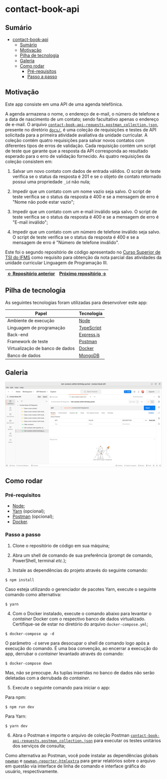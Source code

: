 # contact-book-api

## Sumário

- [contact-book-api](#contact-book-api)
  - [Sumário](#sumário)
  - [Motivação](#motivação)
  - [Pilha de tecnologia](#pilha-de-tecnologia)
  - [Galeria](#galeria)
  - [Como rodar](#como-rodar)
    - [Pré-requisitos](#pré-requisitos)
    - [Passo a passo](#passo-a-passo)

## Motivação

Este app consiste em uma API de uma agenda telefônica.

A agenda armazena o nome, o endereço de e-mail, o número de telefone e a data de nascimento de um contato; sendo facultativo apenas o endereço de e-mail. O arquivo [`contact-book-api-requests.postman_collection.json`](./docs/contact-book-api-requests.postman_collection.json), presente no diretório [`docs/`](./docs/), é uma coleção de requisições e testes de API solicitada para a primeira atividade avaliativa da unidade curricular. A coleção contém quatro requisições para salvar novos contatos com diferentes tipos de erros de validação. Cada requisição contém um script de teste que garante que a resposta da API corresponda ao resultado esperado para o erro de validação fornecido. As quatro requisições da coleção consistem em:

1. Salvar um novo contato com dados de entrada válidos. O script de teste verifica se o status da resposta é 201 e se o objeto de contato retornado possui uma propriedade `_id` não nula;

2. Impedir que um contato com um nome vazio seja salvo. O script de teste verifica se o status da resposta é 400 e se a mensagem de erro é "Nome não pode estar vazio";

3. Impedir que um contato com um e-mail inválido seja salvo. O script de teste verifica se o status da resposta é 400 e se a mensagem de erro é "E-mail inválido";

4. Impedir que um contato com um número de telefone inválido seja salvo. O script de teste verifica se o status da resposta é 400 e se a mensagem de erro é "Número de telefone inválido".

Este foi o segundo repositório de código apresentado no [Curso Superior de TSI do IFMS](https://www.ifms.edu.br/campi/campus-aquidauana/cursos/graduacao/sistemas-para-internet/sistemas-para-internet) como requisito para obtenção da nota parcial das atividades da unidade curricular Linguagem de Programação III.

| [&larr; Repositório anterior](https://github.com/mdccg/aquecimento-api) | [Próximo repositório &rarr;](https://github.com/mdccg/refactored-contact-book-api) |
|-|-|

## Pilha de tecnologia

As seguintes tecnologias foram utilizadas para desenvolver este app:

| Papel | Tecnologia |
|-|-|
| Ambiente de execução | [Node](https://nodejs.org/en/) |
| Linguagem de programação | [TypeScript](https://www.typescriptlang.org/) |
| Back-end | [Express.js](https://expressjs.com/pt-br/) |
| Framework de teste | [Postman](https://www.postman.com/) |
| Virtualização de banco de dados | [Docker](https://www.docker.com/) |
| Banco de dados | [MongoDB](https://www.mongodb.com/) |

## Galeria

![Serviço de consulta para exibir contatos cuja data de nascimento está incluída no intervalo especificado](./docs/endpoints.png)

## Como rodar

### Pré-requisitos

- [Node](https://nodejs.org/en/download/);
- [Yarn](https://yarnpkg.com/) (opcional);
- [Postman](https://www.postman.com/) (opcional);
- [Docker](https://www.docker.com/).

### Passo a passo

1. Clone o repositório de código em sua máquina;

2. Abra um shell de comando de sua preferência (prompt de comando, PowerShell, terminal _etc_.);

3. Instale as dependências do projeto através do seguinte comando:

```console
$ npm install
```

Caso esteja utilizando o gerenciador de pacotes Yarn, execute o seguinte comando como alternativa:

```console
$ yarn
```

4. Com o Docker instalado, execute o comando abaixo para levantar o _container_ Docker com o respectivo banco de dados virtualizado. Certifique-se de estar no diretório do arquivo `docker-compose.yml`;

```console
$ docker-compose up -d
```

O parâmetro `-d` serve para desocupar o shell de comando logo após a execução do comando. É uma boa convenção, ao encerrar a execução do app, derrubar o _container_ levantado através do comando:

```console
$ docker-compose down
```

Mas, não se preocupe. As tuplas inseridas no banco de dados não serão deletadas com a derrubada do _container_.

5. Execute o seguinte comando para iniciar o app:

Para npm:

```console
$ npm run dev
```

Para Yarn:

```console
$ yarn dev
```

6. Abra o Postman e importe o arquivo de coleção Postman [`contact-book-api-requests.postman_collection.json`](./docs/contact-book-api-requests.postman_collection.json) para executar os testes unitários dos serviços de consulta;

Como alternativa ao Postman, você pode instalar as dependências globais [`newman`](https://npmjs.com/package/newman) e [`newman-reporter-htmlextra`](https://npmjs.com/package/newman-reporter-htmlextra) para gerar relatórios sobre o arquivo em questão via interface de linha de comando e interface gráfica do usuário, respectivamente.